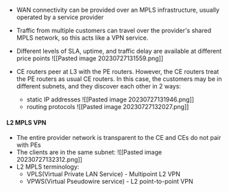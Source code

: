 - WAN connectivity can be provided over an MPLS infrastructure, usually operated by a service provider
- Traffic from multiple customers can travel over the provider's shared MPLS network, so this acts like a VPN service.
- Different levels of SLA, uptime, and traffic delay are available at different price points
![[Pasted image 20230727131559.png]]

- CE routers peer at L3 with the PE routers. However, the CE routers treat the PE routers as usual CE routers. In this case, the customers may be in different subnets, and they discover each other in 2 ways:
	- static IP addresses
	![[Pasted image 20230727131946.png]]
	- routing protocols
![[Pasted image 20230727132027.png]]

#### L2 MPLS VPN

- The entire provider network is transparent to the CE and CEs do not pair with PEs
- The clients are in the same subnet:
![[Pasted image 20230727132312.png]]
- L2 MPLS terminology:
	- VPLS(Virtual Private LAN Service) - Multipoint L2 VPN
	- VPWS(Virtual Pseudowire service) - L2 point-to-point VPN
